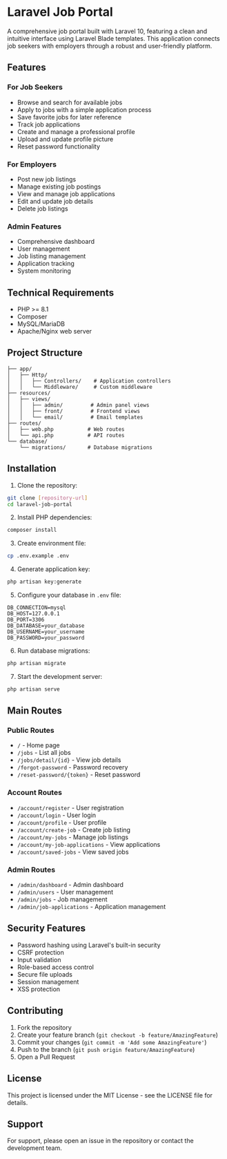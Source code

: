 # Laravel Job Portal

A comprehensive job portal built with Laravel 10, featuring a clean and intuitive interface using Laravel Blade templates. This application connects job seekers with employers through a robust and user-friendly platform.

## Features

### For Job Seekers
- Browse and search for available jobs
- Apply to jobs with a simple application process
- Save favorite jobs for later reference
- Track job applications
- Create and manage a professional profile
- Upload and update profile picture
- Reset password functionality

### For Employers
- Post new job listings
- Manage existing job postings
- View and manage job applications
- Edit and update job details
- Delete job listings

### Admin Features
- Comprehensive dashboard
- User management
- Job listing management
- Application tracking
- System monitoring

## Technical Requirements

- PHP >= 8.1
- Composer
- MySQL/MariaDB
- Apache/Nginx web server

## Project Structure

```
├── app/
│   ├── Http/
│   │   ├── Controllers/    # Application controllers
│   │   └── Middleware/     # Custom middleware
├── resources/
│   ├── views/
│   │   ├── admin/         # Admin panel views
│   │   ├── front/         # Frontend views
│   │   └── email/         # Email templates
├── routes/
│   ├── web.php           # Web routes
│   └── api.php           # API routes
└── database/
    └── migrations/       # Database migrations
```

## Installation

1. Clone the repository:
```bash
git clone [repository-url]
cd laravel-job-portal
```

2. Install PHP dependencies:
```bash
composer install
```

3. Create environment file:
```bash
cp .env.example .env
```

4. Generate application key:
```bash
php artisan key:generate
```

5. Configure your database in `.env` file:
```
DB_CONNECTION=mysql
DB_HOST=127.0.0.1
DB_PORT=3306
DB_DATABASE=your_database
DB_USERNAME=your_username
DB_PASSWORD=your_password
```

6. Run database migrations:
```bash
php artisan migrate
```

7. Start the development server:
```bash
php artisan serve
```

## Main Routes

### Public Routes
- `/` - Home page
- `/jobs` - List all jobs
- `/jobs/detail/{id}` - View job details
- `/forgot-password` - Password recovery
- `/reset-password/{token}` - Reset password

### Account Routes
- `/account/register` - User registration
- `/account/login` - User login
- `/account/profile` - User profile
- `/account/create-job` - Create job listing
- `/account/my-jobs` - Manage job listings
- `/account/my-job-applications` - View applications
- `/account/saved-jobs` - View saved jobs

### Admin Routes
- `/admin/dashboard` - Admin dashboard
- `/admin/users` - User management
- `/admin/jobs` - Job management
- `/admin/job-applications` - Application management

## Security Features

- Password hashing using Laravel's built-in security
- CSRF protection
- Input validation
- Role-based access control
- Secure file uploads
- Session management
- XSS protection

## Contributing

1. Fork the repository
2. Create your feature branch (`git checkout -b feature/AmazingFeature`)
3. Commit your changes (`git commit -m 'Add some AmazingFeature'`)
4. Push to the branch (`git push origin feature/AmazingFeature`)
5. Open a Pull Request

## License

This project is licensed under the MIT License - see the LICENSE file for details.

## Support

For support, please open an issue in the repository or contact the development team.
